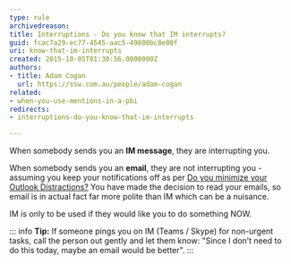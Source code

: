 ```yaml
---
type: rule
archivedreason: 
title: Interruptions - Do you know that IM interrupts?
guid: fcac7a29-ec77-4545-aac5-49880bc8e00f
uri: know-that-im-interrupts
created: 2015-10-05T01:30:56.0000000Z
authors:
- title: Adam Cogan
  url: https://ssw.com.au/people/adam-cogan
related: 
- when-you-use-mentions-in-a-pbi
redirects:
- interruptions-do-you-know-that-im-interrupts

---
```


When somebody sends you an  **IM message**, they are interrupting you.

When somebody sends you an  **email**, they are not interrupting you - assuming you keep your notifications off as per [Do you minimize your Outlook Distractions?](/minimize-outlook-distractions) You have made the decision to read your emails, so email is in actual fact far more polite than IM which can be a nuisance.

IM is only to be used if they would like you to do something NOW.

<!--endintro-->

::: info
**Tip:** If someone pings you on IM (Teams / Skype) for non-urgent tasks, call the person out gently and let them know: "Since I don’t need to do this today, maybe an email would be better".
:::
